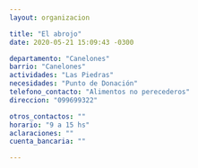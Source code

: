 ```yaml
---
layout: organizacion

title: "El abrojo"
date: 2020-05-21 15:09:43 -0300

departamento: "Canelones"
barrio: "Canelones"
actividades: "Las Piedras"
necesidades: "Punto de Donación"
telefono_contacto: "Alimentos no perecederos"
direccion: "099699322"

otros_contactos: ""
horario: "9 a 15 hs"
aclaraciones: ""
cuenta_bancaria: ""

---
```

